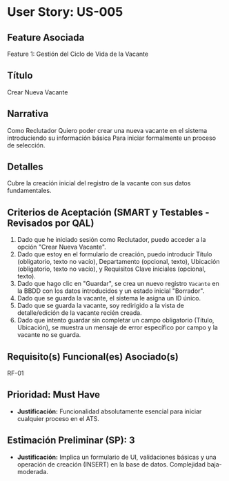 # User Story: US-005

## Feature Asociada
Feature 1: Gestión del Ciclo de Vida de la Vacante

## Título
Crear Nueva Vacante

## Narrativa
Como Reclutador
Quiero poder crear una nueva vacante en el sistema introduciendo su información básica
Para iniciar formalmente un proceso de selección.

## Detalles
Cubre la creación inicial del registro de la vacante con sus datos fundamentales.

## Criterios de Aceptación (SMART y Testables - Revisados por QAL)
1.  Dado que he iniciado sesión como Reclutador, puedo acceder a la opción "Crear Nueva Vacante".
2.  Dado que estoy en el formulario de creación, puedo introducir Título (obligatorio, texto no vacío), Departamento (opcional, texto), Ubicación (obligatorio, texto no vacío), y Requisitos Clave iniciales (opcional, texto).
3.  Dado que hago clic en "Guardar", se crea un nuevo registro `Vacante` en la BBDD con los datos introducidos y un estado inicial "Borrador".
4.  Dado que se guarda la vacante, el sistema le asigna un ID único.
5.  Dado que se guarda la vacante, soy redirigido a la vista de detalle/edición de la vacante recién creada.
6.  Dado que intento guardar sin completar un campo obligatorio (Título, Ubicación), se muestra un mensaje de error específico por campo y la vacante no se guarda.

## Requisito(s) Funcional(es) Asociado(s)
RF-01

## Prioridad: Must Have
* **Justificación:** Funcionalidad absolutamente esencial para iniciar cualquier proceso en el ATS.

## Estimación Preliminar (SP): 3
* **Justificación:** Implica un formulario de UI, validaciones básicas y una operación de creación (INSERT) en la base de datos. Complejidad baja-moderada.